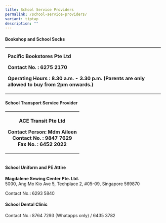 ```yaml
---
title: School Service Providers
permalink: /school-service-providers/
variant: tiptap
description: ""
---
```

<h4>Bookshop and School Socks</h4>
<table style="minWidth: 25px">
<colgroup>
<col>
</colgroup>
<tbody>
<tr>
<td rowspan="1" colspan="1">
<p><strong>Pacific Bookstores Pte Ltd</strong>
</p>
<p></p>
<p><strong>Contact No. : 6275 2170</strong>
</p>
<p><strong>Operating Hours :  8.30 a.m. - 3.30 p.m.  (Parents are only allowed to buy from 2pm onwards.) </strong>
</p>
</td>
</tr>
</tbody>
</table>
<p></p>
<h4>School Transport Service Provider</h4>
<table style="minWidth: 25px">
<colgroup>
<col>
</colgroup>
<tbody>
<tr>
<th rowspan="1" colspan="1">
<p><strong>ACE Transit Pte Ltd</strong>
</p>
<p></p>
<p><strong>Contact Person: Mdm Aileen <br>Contact No. : 9847 7629 <br>Fax No. : 6452 2022</strong>
</p>
</th>
</tr>
</tbody>
</table>
<h4><br>School Uniform and PE Attire</h4>
<p><strong>Magdalene Sewing Center Pte. Ltd.</strong> 
<br>5000, Ang Mo Kio Ave 5, Techplace 2, #05-09, Singapore 569870</p>
<p>Contact No.: 6293 5840</p>
<p></p>
<h4>School Dental Clinic</h4>
<p>Contact No.: 8764 7293 (Whatapps only) / 6435 3782</p>